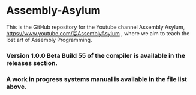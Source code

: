 # Assembly-Asylum
This is the GitHub repository for the Youtube channel Assembly Asylum, https://www.youtube.com/@AssemblyAsylum , where we aim to teach the lost art of Assembly Programming.

### Version 1.0.0 Beta Build 55 of the compiler is available in the releases section.

### A work in progress systems manual is available in the file list above.
